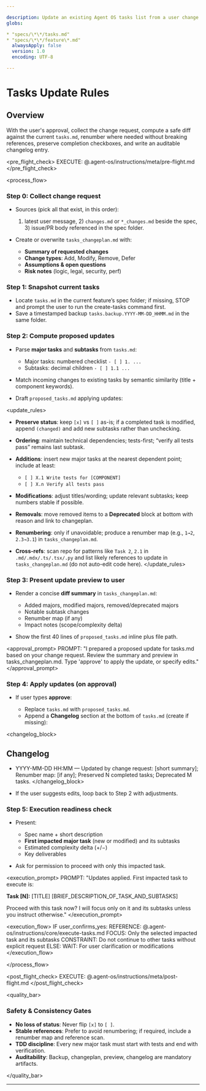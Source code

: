 ```yaml
---

description: Update an existing Agent OS tasks list from a user change request (preserve status, renumber safely, and log changes)
globs:

* "specs/\*\*/tasks.md"
* "specs/\*\*/feature\*.md"
  alwaysApply: false
  version: 1.0
  encoding: UTF-8

---
```


# Tasks Update Rules

## Overview

With the user's approval, collect the change request, compute a safe diff against the current `tasks.md`, renumber where needed without breaking references, preserve completion checkboxes, and write an auditable changelog entry.

\<pre\_flight\_check>
EXECUTE: @.agent-os/instructions/meta/pre-flight.md
\</pre\_flight\_check>

\<process\_flow>

<step number="0" subagent="context-fetcher" name="collect_change_request">

### Step 0: Collect change request

* Sources (pick all that exist, in this order):

  1. latest user message, 2) `changes.md` or `*_changes.md` beside the spec, 3) issue/PR body referenced in the spec folder.
* Create or overwrite `tasks_changeplan.md` with:

  * **Summary of requested changes**
  * **Change types**: Add, Modify, Remove, Defer
  * **Assumptions & open questions**
  * **Risk notes** (logic, legal, security, perf)

</step>

<step number="1" subagent="context-fetcher" name="snapshot_current_state">

### Step 1: Snapshot current tasks

* Locate `tasks.md` in the current feature’s spec folder; if missing, STOP and prompt the user to run the create-tasks command first.
* Save a timestamped backup `tasks.backup.YYYY-MM-DD_HHMM.md` in the same folder.

</step>

<step number="2" subagent="file-creator" name="propose_updates">

### Step 2: Compute proposed updates

* Parse **major tasks** and **subtasks** from `tasks.md`:

  * Major tasks: numbered checklist `- [ ] 1. ...`
  * Subtasks: decimal children `- [ ] 1.1 ...`
* Match incoming changes to existing tasks by semantic similarity (title + component keywords).
* Draft `proposed_tasks.md` applying updates:

\<update\_rules>

* **Preserve status**: keep `[x]` vs `[ ]` as-is; if a completed task is modified, append `(changed)` and add new subtasks rather than unchecking.
* **Ordering**: maintain technical dependencies; tests-first; “verify all tests pass” remains last subtask.
* **Additions**: insert new major tasks at the nearest dependent point; include at least:

  * `[ ] X.1 Write tests for [COMPONENT]`
  * `[ ] X.n Verify all tests pass`
* **Modifications**: adjust titles/wording; update relevant subtasks; keep numbers stable if possible.
* **Removals**: move removed items to a **Deprecated** block at bottom with reason and link to changeplan.
* **Renumbering**: only if unavoidable; produce a renumber map (e.g., `1→2`, `2.3→3.1`) in `tasks_changeplan.md`.
* **Cross-refs**: scan repo for patterns like `Task 2`, `2.1` in `.md/.mdx/.ts/.tsx/.py` and list likely references to update in `tasks_changeplan.md` (do not auto-edit code here).
  \</update\_rules>

</step>

<step number="3" name="present_update_preview">

### Step 3: Present update preview to user

* Render a concise **diff summary** in `tasks_changeplan.md`:

  * Added majors, modified majors, removed/deprecated majors
  * Notable subtask changes
  * Renumber map (if any)
  * Impact notes (scope/complexity delta)
* Show the first 40 lines of `proposed_tasks.md` inline plus file path.

\<approval\_prompt>
PROMPT: "I prepared a proposed update for tasks.md based on your change request. Review the summary and preview in tasks\_changeplan.md. Type 'approve' to apply the update, or specify edits."
\</approval\_prompt>

</step>

<step number="4" subagent="file-creator" name="apply_updates_if_approved">

### Step 4: Apply updates (on approval)

* If user types **approve**:

  * Replace `tasks.md` with `proposed_tasks.md`.
  * Append a **Changelog** section at the bottom of `tasks.md` (create if missing):

\<changelog\_block>

## Changelog

* YYYY-MM-DD HH\:MM — Updated by change request: \[short summary]; Renumber map: \[if any]; Preserved N completed tasks; Deprecated M tasks.
  \</changelog\_block>

* If the user suggests edits, loop back to Step 2 with adjustments.

</step>

<step number="5" subagent="senior-code-reviewer" name="execution_readiness">

### Step 5: Execution readiness check

* Present:

  * Spec name + short description
  * **First impacted major task** (new or modified) and its subtasks
  * Estimated complexity delta (+/−)
  * Key deliverables
* Ask for permission to proceed with only this impacted task.

\<execution\_prompt>
PROMPT: "Updates applied. First impacted task to execute is:

**Task \[N]:** \[TITLE]
\[BRIEF\_DESCRIPTION\_OF\_TASK\_AND\_SUBTASKS]

Proceed with this task now? I will focus only on it and its subtasks unless you instruct otherwise."
\</execution\_prompt>

\<execution\_flow>
IF user\_confirms\_yes:
REFERENCE: @.agent-os/instructions/core/execute-tasks.md
FOCUS: Only the selected impacted task and its subtasks
CONSTRAINT: Do not continue to other tasks without explicit request
ELSE:
WAIT: For user clarification or modifications
\</execution\_flow>

</step>

\</process\_flow>

\<post\_flight\_check>
EXECUTE: @.agent-os/instructions/meta/post-flight.md
\</post\_flight\_check>

\<quality\_bar>

### Safety & Consistency Gates

* **No loss of status**: Never flip `[x]` to `[ ]`.
* **Stable references**: Prefer to avoid renumbering; if required, include a renumber map and reference scan.
* **TDD discipline**: Every new major task must start with tests and end with verification.
* **Auditability**: Backup, changeplan, preview, changelog are mandatory artifacts.

\</quality\_bar>

---

